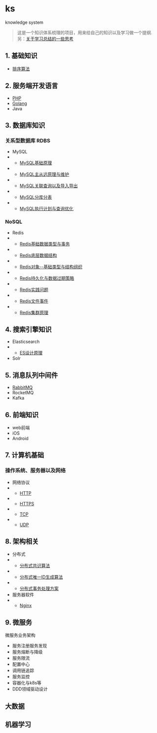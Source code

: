 ks
==

knowledge system

> 这是一个知识体系梳理的项目，用来给自己的知识以及学习做一个提纲.
> 另：[关于学习总结的一些思考](/think.md)

## 1. 基础知识
- [排序算法](/Base/Sort/README.md)


## 2. 服务端开发语言
- [PHP](/Language/PHP/README.md)
- [Golang](/Language/Golang/README.md)
- Java

## 3. 数据库知识
### 关系型数据库 RDBS
- MySQL
- - [MySQL基础原理](/DB/RDBS/MySQL01.md)
- - [MySQL主从远原理与维护](/DB/RDBS/MySQL02.md)
- - [MySQL关联查询以及导入导出](/DB/RDBS/MySQL03.md)
- - [MySQL分库分表](/DB/RDBS/MySQL04.md)
- - [MySQL执行计划与查询优化](/DB/RDBS/MySQL05.md)

### NoSQL
- Redis
- - [Redis基础数据类型与事务](/DB/Others/Redis01.md)
- - [Redis底层数据结构](/DB/Others/Redis02.md)
- - [Redis对象--基础类型与结构组织](/DB/Others/Redis03.md)
- - [Redis持久化与数据过期策略](/DB/Others/Redis04.md)
- - [Redis实践问题](/DB/Others/Redis05.md) 
- - [Redis文件事件](/DB/Others/Redis06.md)
- - [Redis集群原理](/DB/Others/Redis07.md)

## 4. 搜索引擎知识
- Elasticsearch
- - [ES设计原理](/Search/ES/Elasticsearch01.md)
- Solr

## 5. 消息队列中间件
- [RabbitMQ](/MQ/RabbitMQ/RabbitMQ.md)
- RocketMQ
- Kafka


## 6. 前端知识
- web前端
- iOS
- Android

## 7. 计算机基础

### 操作系统、服务器以及网络
- 网络协议
- - [HTTP](/Network/Protocol/HTTP.md)
- - [HTTPS](/Network/Protocol/HTTPS.md)
- - [TCP](/Network/Protocol/TCP.md)
- - [UDP](/Network/Protocol/UDP.md)

## 8. 架构相关
- 分布式
- - [分布式共识算法](/Structure/Distributed/Consensus.md)
- - [分布式唯一ID生成算法](/Structure/Distributed/ID.md)
- - [分布式事务处理方案](/Structure/Distributed/Trainsaction.md)
- 服务器软件
- - [Nginx](/Structure/HttpServer/Nginx.md)

## 9. 微服务
微服务业务架构
- 服务注册服务发现
- 服务熔断与降级
- 服务限流
- 配置中心
- 调用链追踪
- 服务监控
- 容器化与k8s等
- DDD领域驱动设计

## 大数据

## 机器学习

